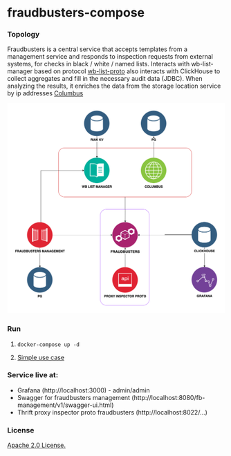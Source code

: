 # fraudbusters-compose

### Topology

Fraudbusters is a central service that accepts templates from a management service and
responds to inspection requests from external systems, for checks in black / white / named lists.
Interacts with wb-list-manager based on protocol
[wb-list-proto](https://github.com/rbkmoney/wb-list-proto/blob/master/proto/wb_list.thrift)
also interacts with ClickHouse to collect aggregates and fill in the necessary audit data (JDBC).
When analyzing the results, it enriches the data from the storage location service by ip addresses
[Columbus](https://github.com/rbkmoney/damsel/blob/master/proto/geo_ip.thrift)

![alt text](images/fb_scheme.png)

### Run

1. ```docker-compose up -d```

2. [Simple use case](docs/simple_use_case_1.md)

### Service live at:

 - Grafana (http://localhost:3000) - admin/admin
 - Swagger for fraudbusters management (http://localhost:8080/fb-management/v1/swagger-ui.html)
 - Thrift proxy inspector proto fraudbusters (http://localhost:8022/...)

### License
[Apache 2.0 License.](/LICENSE)

